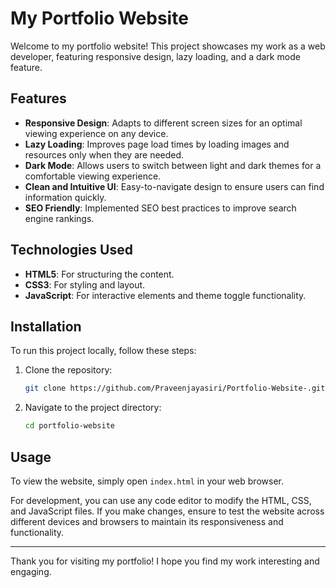 # My Portfolio Website

Welcome to my portfolio website! This project showcases my work as a web developer, featuring responsive design, lazy loading, and a dark mode feature.

## Features

- **Responsive Design**: Adapts to different screen sizes for an optimal viewing experience on any device.
- **Lazy Loading**: Improves page load times by loading images and resources only when they are needed.
- **Dark Mode**: Allows users to switch between light and dark themes for a comfortable viewing experience.
- **Clean and Intuitive UI**: Easy-to-navigate design to ensure users can find information quickly.
- **SEO Friendly**: Implemented SEO best practices to improve search engine rankings.

## Technologies Used

- **HTML5**: For structuring the content.
- **CSS3**: For styling and layout.
- **JavaScript**: For interactive elements and theme toggle functionality.

## Installation

To run this project locally, follow these steps:

1. Clone the repository:
    ```bash
    git clone https://github.com/Praveenjayasiri/Portfolio-Website-.git
    ```
2. Navigate to the project directory:
    ```bash
    cd portfolio-website
    ```

## Usage

To view the website, simply open `index.html` in your web browser.

For development, you can use any code editor to modify the HTML, CSS, and JavaScript files. If you make changes, ensure to test the website across different devices and browsers to maintain its responsiveness and functionality.

---

Thank you for visiting my portfolio! I hope you find my work interesting and engaging.
